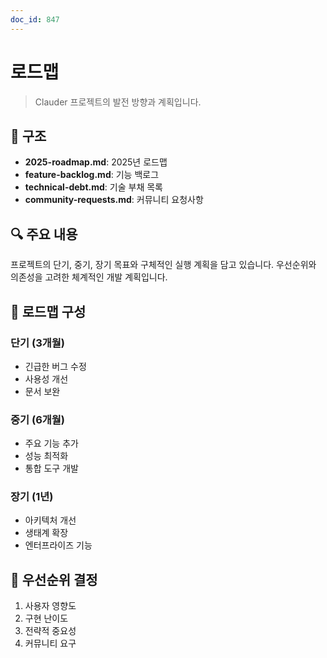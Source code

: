 ```yaml
---
doc_id: 847
---
```


# 로드맵

> Clauder 프로젝트의 발전 방향과 계획입니다.

## 📁 구조

- **2025-roadmap.md**: 2025년 로드맵
- **feature-backlog.md**: 기능 백로그
- **technical-debt.md**: 기술 부채 목록
- **community-requests.md**: 커뮤니티 요청사항

## 🔍 주요 내용

프로젝트의 단기, 중기, 장기 목표와 구체적인 실행 계획을 담고 있습니다. 우선순위와 의존성을 고려한 체계적인 개발 계획입니다.

## 🎯 로드맵 구성

### 단기 (3개월)
- 긴급한 버그 수정
- 사용성 개선
- 문서 보완

### 중기 (6개월)
- 주요 기능 추가
- 성능 최적화
- 통합 도구 개발

### 장기 (1년)
- 아키텍처 개선
- 생태계 확장
- 엔터프라이즈 기능

## 📌 우선순위 결정

1. 사용자 영향도
2. 구현 난이도
3. 전략적 중요성
4. 커뮤니티 요구